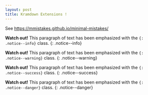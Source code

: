 ```yaml
---
layout: post
title: Kramdown Extensions !
---
```


See <https://mmistakes.github.io/minimal-mistakes/>

**Watch out!** This paragraph of text has been emphasized with the `{: .notice--info}` class.
{: .notice--info}

**Watch out!** This paragraph of text has been emphasized with the `{: .notice--warning}` class.
{: .notice--warning}

**Watch out!** This paragraph of text has been emphasized with the `{: .notice--success}` class.
{: .notice--success}

**Watch out!** This paragraph of text has been emphasized with the `{: .notice--danger}` class.
{: .notice--danger}
